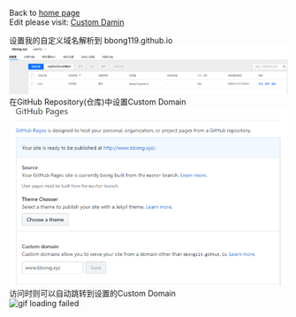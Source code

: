  Back to [home page](README.md)  
 Edit please visit: [Custom Damin](https://github.com/BBong119/bbong119.github.io/edit/master/customDomain.md)
 
  
  设置我的自定义域名解析到 bbong119.github.io  
  ![image loading failed](settingDNS.png)  
  在GitHub Repository(仓库)中设置Custom Domain  
  ![image loading failed](settingCustomDomain.png)  
  访问时则可以自动跳转到设置的Custom Domain  
  ![gif loading failed](CustomDomain.gif)  
